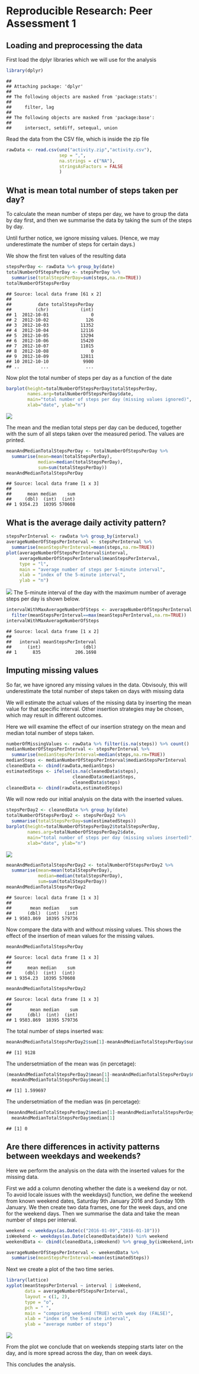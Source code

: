 # Reproducible Research: Peer Assessment 1


## Loading and preprocessing the data

First load the dplyr libraries which we will use for the analysis

```r
library(dplyr)
```

```
## 
## Attaching package: 'dplyr'
## 
## The following objects are masked from 'package:stats':
## 
##     filter, lag
## 
## The following objects are masked from 'package:base':
## 
##     intersect, setdiff, setequal, union
```

Read the data from the CSV file, which is inside the zip file

```r
rawData <- read.csv(unz("activity.zip","activity.csv"),
                    sep = ",",
                    na.strings = c("NA"),
                    stringsAsFactors = FALSE
                    )
```

## What is mean total number of steps taken per day?
To calculate the mean number of steps per day, we have to group the data by day first,
and then we summarise the data by taking the sum of the steps by day. 

Until further notice, we ignore missing values. (Hence, we may underestimate the number of steps for certain days.)

We show the first ten values of the resulting data

```r
stepsPerDay <- rawData %>% group_by(date)
totalNumberOfStepsPerDay <- stepsPerDay %>% 
  summarise(totalStepsPerDay=sum(steps,na.rm=TRUE))
totalNumberOfStepsPerDay
```

```
## Source: local data frame [61 x 2]
## 
##          date totalStepsPerDay
##         (chr)            (int)
## 1  2012-10-01                0
## 2  2012-10-02              126
## 3  2012-10-03            11352
## 4  2012-10-04            12116
## 5  2012-10-05            13294
## 6  2012-10-06            15420
## 7  2012-10-07            11015
## 8  2012-10-08                0
## 9  2012-10-09            12811
## 10 2012-10-10             9900
## ..        ...              ...
```

Now plot the total number of steps per day as a function of the date

```r
barplot(height=totalNumberOfStepsPerDay$totalStepsPerDay,
        names.arg=totalNumberOfStepsPerDay$date,
        main="total number of steps per day (missing values ignored)",
        xlab="date", ylab="n")
```

![](PA1_template_files/figure-html/plotNumberOfStepsPerDay-1.png) 

The mean and the median total steps per day can be deduced, together with the
sum of all steps taken over the measured period. The values are printed.

```r
meanAndMedianTotalStepsPerDay <- totalNumberOfStepsPerDay %>%
  summarise(mean=mean(totalStepsPerDay),
            median=median(totalStepsPerDay),
            sum=sum(totalStepsPerDay))
meanAndMedianTotalStepsPerDay
```

```
## Source: local data frame [1 x 3]
## 
##      mean median    sum
##     (dbl)  (int)  (int)
## 1 9354.23  10395 570608
```

## What is the average daily activity pattern?


```r
stepsPerInterval <- rawData %>% group_by(interval)
averageNumberOfStepsPerInterval <- stepsPerInterval %>%
  summarise(meanStepsPerInterval=mean(steps,na.rm=TRUE))
plot(averageNumberOfStepsPerInterval$interval,
     averageNumberOfStepsPerInterval$meanStepsPerInterval,
     type = "l",
     main = "average number of steps per 5-minute interval",
     xlab = "index of the 5-minute interval",
     ylab = "n")
```

![](PA1_template_files/figure-html/averageDailyActivityPattern-1.png) 
The 5-minute interval of the day with the maximum number of average steps 
per day is shown below.

```r
intervalWithMaxAverageNumberOfSteps <- averageNumberOfStepsPerInterval %>%
  filter(meanStepsPerInterval==max(meanStepsPerInterval,na.rm=TRUE))
intervalWithMaxAverageNumberOfSteps
```

```
## Source: local data frame [1 x 2]
## 
##   interval meanStepsPerInterval
##      (int)                (dbl)
## 1      835             206.1698
```


## Imputing missing values

So far, we have ignored any missing values in the data. Obvisouly, this will
underestimate the total number of steps taken on days with missing data

We will estimate the actual values of the missing data by inserting the mean
value for that specific interval. Other insertion strategies may be chosen, which may result in different outcomes. 

Here we will examine the effect of our insertion strategy on the mean and median 
total number of steps taken.


```r
numberOfMissingValues <- rawData %>% filter(is.na(steps)) %>% count()
medianNumberOfStepsPerInterval <- stepsPerInterval %>%
  summarise(medianStepsPerInterval=median(steps,na.rm=TRUE))
medianSteps <- medianNumberOfStepsPerInterval$medianStepsPerInterval
cleanedData <- cbind(rawData,medianSteps)
estimatedSteps <- ifelse(is.na(cleanedData$steps),
                         cleanedData$medianSteps,
                         cleanedData$steps)
cleanedData <- cbind(rawData,estimatedSteps)
```
We will now redo our initial analysis on the data with the inserted values.

```r
stepsPerDay2 <- cleanedData %>% group_by(date)
totalNumberOfStepsPerDay2 <- stepsPerDay2 %>% 
  summarise(totalStepsPerDay=sum(estimatedSteps))
barplot(height=totalNumberOfStepsPerDay2$totalStepsPerDay,
        names.arg=totalNumberOfStepsPerDay2$date,
        main="total number of steps per day (missing values inserted)",
        xlab="date", ylab="n")
```

![](PA1_template_files/figure-html/stepsWithInsertedValues-1.png) 

```r
meanAndMedianTotalStepsPerDay2 <- totalNumberOfStepsPerDay2 %>%
  summarise(mean=mean(totalStepsPerDay),
            median=median(totalStepsPerDay),
            sum=sum(totalStepsPerDay))
meanAndMedianTotalStepsPerDay2
```

```
## Source: local data frame [1 x 3]
## 
##       mean median    sum
##      (dbl)  (int)  (int)
## 1 9503.869  10395 579736
```
Now compare the data with and without missing values. This shows the effect of the 
insertion of mean values for the missing values.

```r
meanAndMedianTotalStepsPerDay
```

```
## Source: local data frame [1 x 3]
## 
##      mean median    sum
##     (dbl)  (int)  (int)
## 1 9354.23  10395 570608
```

```r
meanAndMedianTotalStepsPerDay2
```

```
## Source: local data frame [1 x 3]
## 
##       mean median    sum
##      (dbl)  (int)  (int)
## 1 9503.869  10395 579736
```
The total number of steps inserted was:

```r
meanAndMedianTotalStepsPerDay2$sum[1]-meanAndMedianTotalStepsPerDay$sum[1]
```

```
## [1] 9128
```
The undersetmiation of the mean was (in percetage):

```r
(meanAndMedianTotalStepsPerDay2$mean[1]-meanAndMedianTotalStepsPerDay$mean[1])*100/
  meanAndMedianTotalStepsPerDay$mean[1]
```

```
## [1] 1.599697
```
The undersetmiation of the median was (in percetage):

```r
(meanAndMedianTotalStepsPerDay2$median[1]-meanAndMedianTotalStepsPerDay$median[1])*100/
  meanAndMedianTotalStepsPerDay$median[1]
```

```
## [1] 0
```

## Are there differences in activity patterns between weekdays and weekends?

Here we perform the analysis on the data with the inserted values for the missing data.

First we add a column denoting whether the date is a weekend day or not. 
To avoid locale issues with the weekdays() function, we define the weekend from known 
weekend dates, Saturday 9th January 2016 and Sunday 10th January.
We then create two data frames, one for the week days, and one for the weekend days.
Then we summarise the data and take the mean number of steps per interval.


```r
weekend <- weekdays(as.Date(c("2016-01-09","2016-01-10")))
isWeekend <- weekdays(as.Date(cleanedData$date)) %in% weekend
weekendData <- cbind(cleanedData,isWeekend) %>% group_by(isWeekend,interval)

averageNumberOfStepsPerInterval <- weekendData %>% 
  summarise(meanStepsPerInterval=mean(estimatedSteps))
```

Next we create a plot of the two time series.


```r
library(lattice)
xyplot(meanStepsPerInterval ~ interval | isWeekend, 
       data = averageNumberOfStepsPerInterval, 
       layout = c(1, 2),
       type = "o",
       pch = " ",
       main = "comparing weekend (TRUE) with week day (FALSE)",
       xlab = "index of the 5-minute interval",
       ylab = "average number of steps")
```

![](PA1_template_files/figure-html/weekendStepsPlot-1.png) 

From the plot we conclude that on weekends stepping starts later on the day, 
and is more spread across the day, than on week days.

This concludes the analysis.

